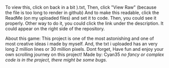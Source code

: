 To view this, click on back in a bit ).txt, Then, click "View Raw" (because the file is too long to render in github) And to make this readable, click the ReadMe (on my uploaded files) and set it to code. Then, you could see it properly. Other way to do it, you could click the link under the description. It could appear on the right side of the repository.

About this game:
This project is one of the most astonishing and one of most creative ideas i made by myself.
And, the txt i uploaded has an very long 2 million lines or 30 million pixels.
Dont forget, Have fun and enjoy your own scrolling journey on this project!
Made by: Cyan35
*no fancy or complex code is in the project, there might be some bugs.*
